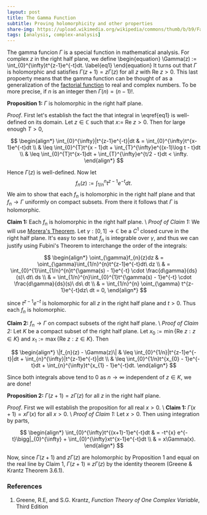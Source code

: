 ```yaml
---
layout: post
title: The Gamma Function
subtitle: Proving holomorphicity and other properties
share-img: https://upload.wikimedia.org/wikipedia/commons/thumb/b/b9/Factorial_Interpolation.svg/720px-Factorial_Interpolation.svg.png
tags: [analysis, complex-analysis]
---
```


The gamma funcion $\Gamma$ is a special function in mathematical analysis. For complex $z$ in the right half plane, we define
\begin{equation}
\Gamma(z) := \int_{0}^{\infty}t^{z-1}e^{-t}dt.
\label{eq1}
\end{equation}
It turns out that $\Gamma$ is holomorphic and satisfies $\Gamma(z + 1) = z\Gamma(z)$ for all $z$ with Re $z > 0$. 
This last propoerty means that the gamma function can be thought of as a generalization of the 
[factorial function](https://en.wikipedia.org/wiki/Factorial) to real and complex numbers. To be more precise,
if $n$ is an integer then $\Gamma(n) = (n-1)!$.

**Proposition 1:** $\Gamma$ is holomorphic in the right half plane.

$Proof.$
First let's establish the fact the that integral in \eqref{eq1} is well-defined on its domain. Let $z \in \mathbb{C}$ such 
that $x :=$ Re $z > 0$. Then for large enough $T > 0$,

$$ \begin{align*}
\int_{0}^{\infty}|t^{z-1}e^{-t}|dt & = \int_{0}^{\infty}t^{x-1}e^{-t}dt  \\
& \leq \int_{0}^{T}t^{x - 1}dt + \int_{T}^{\infty}e^{(x-1)\log t - t}dt \\
& \leq \int_{0}^{T}t^{x-1}dt + \int_{T}^{\infty}e^{t/2 - t}dt < \infty.
\end{align*} $$

Hence $\Gamma(z)$ is well-defined. Now let 
$$ f_{n}(z) := \int_{1/n}^{n}t^{z-1}e^{-t}dt. $$
We aim to show that each $f_{n}$ is holomorphic in the right half plane and that $f_{n} \rightarrow \Gamma$ uniformly on compact subsets.
From there it follows that $\Gamma$ is holomorphic.

**Claim 1:** Each $f_{n}$ is holomorphic in the right half plane. \\
*Proof of Claim 1:* We will use [Morera's Theorem](https://en.wikipedia.org/wiki/Morera%27s_theorem). Let $\gamma : [0,1] \rightarrow \mathbb{C}$ be a $C^{1}$ 
closed curve in the right half plane.
It's easy to see that $f_{n}$ is integrable over $\gamma$, and thus we can justify using Fubini's Theorem to interchange the order of the integrals:

$$ \begin{align*}
\oint_{\gamma}f_{n}(z)dz & = \oint_{\gamma}\int_{1/n}^{n}t^{z-1}e^{-t}dt\ dz \\
& = \int_{0}^{1}\int_{1/n}^{n}t^{\gamma(s) - 1}e^{-t} \cdot \frac{d\gamma}{ds}(s)\ dt\ ds \\
& = \int_{1/n}^{n}\int_{0}^{1}t^{\gamma(s) - 1}e^{-t} \cdot \frac{d\gamma}{ds}(s)\ ds\ dt \\
& = \int_{1/n}^{n} \oint_{\gamma} t^{z-1}e^{-t}dz\ dt = 0,
\end{align*} $$

since $t^{z-1}e^{-t}$ is holomorphic for all $z$ in the right half plane and $t > 0$. Thus each $f_{n}$ is holomorphic.
$$\tag*{$\blacksquare$ Claim 1}$$

**Claim 2:** $f_{n} \rightarrow \Gamma$ on compact subsets of the right half plane. \\
*Proof of Claim 2:* Let $K$ be a compact subset of the right half plane. Let $x_{0} := \min\lbrace \text{Re } z : z \in K\rbrace$ and 
$x_{1} := \max\lbrace \text{Re } z : z \in K\rbrace$.
Then

$$ \begin{align*}
\|f_{n}(z) - \Gamma(z)\| & \leq \int_{0}^{1/n}|t^{z-1}e^{-t}|dt + \int_{n}^{\infty}|t^{z-1}e^{-t}|dt \\
& \leq \int_{0}^{1/n}t^{x_{0} - 1}e^{-t}dt + \int_{n}^{\infty}t^{x_{1} - 1}e^{-t}dt.
\end{align*} $$

Since both integrals above tend to 0 as $n \rightarrow \infty$ independent of $z \in K$, we are done!
$$\tag*{$\blacksquare$ Claim 2}$$
$$\tag*{$\Box$}$$


**Proposition 2:** $\Gamma(z + 1) = z\Gamma(z)$ for all $z$ in the right half plane.

$Proof.$ First we will establish the proposition for all real $x > 0$. \\
**Claim 1:** $\Gamma(x + 1) = x\Gamma(x)$ for all $x > 0$. \\
*Proof of Claim 1:* Let $x > 0$. Then using integration by parts,

$$ \begin{align*}
\int_{0}^{\infty}t^{(x+1)-1}e^{-t}dt & = -t^{x} e^{-t}\bigg|_{0}^{\infty} + \int_{0}^{\infty}xt^{x-1}e^{-t}dt \\
& = x\Gamma(x).
\end{align*} $$

$$\tag*{$\blacksquare$ Claim 1}$$

Now, since $\Gamma(z + 1)$ and $z\Gamma(z)$ are holomorphic by Proposition 1 and equal on the real line by Claim 1, $\Gamma(z + 1) \equiv z\Gamma(z)$ by
the identity theorem (Greene & Krantz Theorem 3.6.1).
$$\tag*{$\Box$}$$


### References

1. Greene, R.E, and S.G. Krantz, *Function Theory of One Complex Variable*, Third Edition
